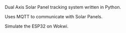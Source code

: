 Dual Axis Solar Panel tracking system written in Python. 

Uses MQTT to communicate with Solar Panels.

Simulate the ESP32 on Wokwi.